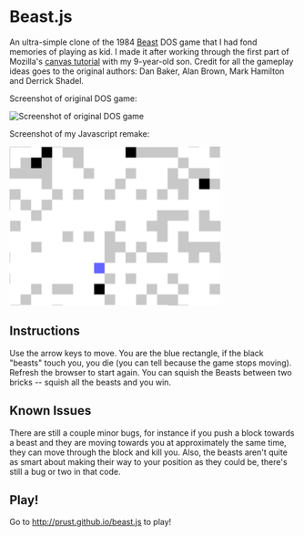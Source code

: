 # Beast.js

An ultra-simple clone of the 1984 [Beast](http://theodor.lauppert.ws/games/beast.htm) DOS game that I had fond memories of playing as kid. I made it after working through the first part of Mozilla's [canvas tutorial](https://developer.mozilla.org/en-US/docs/Web/API/Canvas_API/Tutorial) with my 9-year-old son. Credit for all the gameplay ideas goes to the original authors: Dan Baker, Alan Brown, Mark Hamilton and Derrick Shadel.

Screenshot of original DOS game:

![Screenshot of original DOS game](http://theodor.lauppert.ws/games/s/screen1/ascii/beast.png)

Screenshot of my Javascript remake:

<img src="https://raw.githubusercontent.com/prust/beast.js/master/screenshot.png" width="371" height="279">

## Instructions

Use the arrow keys to move. You are the blue rectangle, if the black "beasts" touch you, you die (you can tell because the game stops moving). Refresh the browser to start again. You can squish the Beasts between two bricks -- squish all the beasts and you win.

## Known Issues

There are still a couple minor bugs, for instance if you push a block towards a beast and they are moving towards you at approximately the same time, they can move through the block and kill you. Also, the beasts aren't quite as smart about making their way to your position as they could be, there's still a bug or two in that code.

## Play!

Go to http://prust.github.io/beast.js to play!
